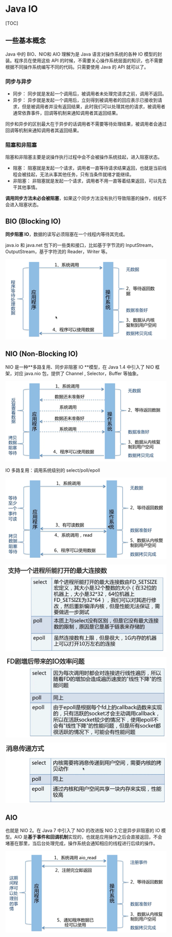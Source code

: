 # Java IO

[TOC]

## 一些基本概念

Java 中的 BIO、NIO和 AIO 理解为是 Java 语言对操作系统的各种 IO 模型的封装。程序员在使用这些 API 的时候，不需要关心操作系统层面的知识，也不需要根据不同操作系统编写不同的代码。只需要使用 Java 的 API 就可以了。

### 同步与异步

- 同步： 同步就是发起一个调用后，被调用者未处理完请求之前，调用不返回。
- 异步： 异步就是发起一个调用后，立刻得到被调用者的回应表示已接收到请求，但是被调用者并没有返回结果，此时我们可以处理其他的请求，被调用者通常依靠事件，回调等机制来通知调用者其返回结果。

同步和异步的区别最大在于异步的话调用者不需要等待处理结果，被调用者会通过回调等机制来通知调用者其返回结果。

### 阻塞和非阻塞

阻塞和非阻塞主要是说操作执行过程中会不会被操作系统挂起，进入阻塞状态。

- 阻塞： 阻塞就是发起一个请求，调用者一直等待请求结果返回，也就是当前线程会被挂起，无法从事其他任务，只有当条件就绪才能继续。
- 非阻塞： 非阻塞就是发起一个请求，调用者不用一直等着结果返回，可以先去干其他事情。

**调用同步方法未必会被阻塞**，如果这个同步方法没有执行导致阻塞的操作，线程不会进入阻塞状态。

## BIO (Blocking IO)

**同步阻塞 IO**，数据的读写必须阻塞在一个线程内等待其完成。

java.io 和 java.net 包下的一些类和接口，比如基于字节流的 InputStream，OutputStream，基于字符流的 Reader，Writer 等。

![](assets/20190814131159363_25687.png)

## NIO (Non-Blocking IO)

NIO 是一种**多路复用、同步非阻塞 IO **模型，在 Java 1.4 中引入了 NIO 框架，对应 java.nio 包，提供了 Channel , Selector，Buffer 等抽象。

![](assets/20190814131211742_28558.png)

IO 多路复用：调用系统级别的 select/poll/epoll

![](assets/20190814131726777_24327.png)

![](assets/20190814131912991_30504.png)

![](assets/20190814131924867_32729.png)

![](assets/20190814131957323_26152.png)

## AIO

也就是 NIO 2。在 Java 7 中引入了 NIO 的改进版 NIO 2,它是异步非阻塞的 IO 模型。AIO 是**基于事件和回调机制**实现的，也就是应用操作之后会直接返回，不会堵塞在那里，当后台处理完成，操作系统会通知相应的线程进行后续的操作。

![](assets/20190814132052524_16842.png)
